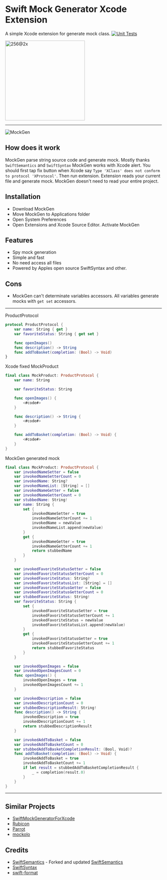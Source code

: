 # Swift Mock Generator Xcode Extension

A simple Xcode extension for generate mock class.
[![Unit Tests](https://github.com/yusufozgul/MockGen/actions/workflows/UnitTest.yml/badge.svg)](https://github.com/yusufozgul/MockGen/actions/workflows/UnitTest.yml)

<img width="256" alt="256@2x" src="https://user-images.githubusercontent.com/26109252/171494436-c8c7cb43-1c4a-40eb-8265-771333d68f06.png">

---


![MockGen](https://user-images.githubusercontent.com/26109252/171489814-f082e317-beef-4acb-8f8b-c66198ea2345.gif)

## How does it work
MockGen parse string source code and generate mock. Mostly thanks `SwiftSemantics` and `SwiftSyntax`
MockGen works with Xcode alert. You should first tap fix button when Xcode say `Type 'XClass' does not conform to protocol 'XProtocol'`. Then run extension. Extension reads your current file and generate mock. 
MockGen doesn't need to read your entire project. 

## Installation
- Download MockGen
- Move MockGen to Applications folder
- Open System Preferences
- Open Extensions and Xcode Source Editor. Activate MockGen

## Features
- Spy mock generation
- Simple and fast
- No need access all files
- Powered by Apples open source SwiftSyntax and other.

## Cons
- MockGen can't determinate variables accessors. All variables generate mocks with `get set` accessors.

---
ProductProtocol
```Swift
protocol ProductProtocol {
    var name: String { get }
    var favoriteStatus: String { get set }

    func openImages()
    func description() -> String
    func addToBasket(completion: (Bool) -> Void)
}
```

Xcode fixed MockProduct
```Swift
final class MockProduct: ProductProtocol {
    var name: String

    var favoriteStatus: String

    func openImages() {
        <#code#>
    }

    func description() -> String {
        <#code#>
    }

    func addToBasket(completion: (Bool) -> Void) {
        <#code#>
    }
}
```

MockGen generated mock
```Swift
final class MockProduct: ProductProtocol {
    var invokedNameSetter = false
    var invokedNameSetterCount = 0
    var invokedName: String?
    var invokedNameList: [String] = []
    var invokedNameGetter = false
    var invokedNameGetterCount = 0
    var stubbedName: String!
    var name: String {
        set {
            invokedNameSetter = true
            invokedNameSetterCount += 1
            invokedName = newValue
            invokedNameList.append(newValue)
        }
        get {
            invokedNameGetter = true
            invokedNameGetterCount += 1
            return stubbedName
        }
    }

    var invokedFavoriteStatusSetter = false
    var invokedFavoriteStatusSetterCount = 0
    var invokedFavoriteStatus: String?
    var invokedFavoriteStatusList: [String] = []
    var invokedFavoriteStatusGetter = false
    var invokedFavoriteStatusGetterCount = 0
    var stubbedFavoriteStatus: String!
    var favoriteStatus: String {
        set {
            invokedFavoriteStatusSetter = true
            invokedFavoriteStatusSetterCount += 1
            invokedFavoriteStatus = newValue
            invokedFavoriteStatusList.append(newValue)
        }
        get {
            invokedFavoriteStatusGetter = true
            invokedFavoriteStatusGetterCount += 1
            return stubbedFavoriteStatus
        }
    }

    var invokedOpenImages = false
    var invokedOpenImagesCount = 0
    func openImages() {
        invokedOpenImages = true
        invokedOpenImagesCount += 1
    }

    var invokedDescription = false
    var invokedDescriptionCount = 0
    var stubbedDescriptionResult: String!
    func description() -> String {
        invokedDescription = true
        invokedDescriptionCount += 1
        return stubbedDescriptionResult
    }

    var invokedAddToBasket = false
    var invokedAddToBasketCount = 0
    var stubbedAddToBasketCompletionResult: (Bool, Void)?
    func addToBasket(completion: (Bool) -> Void) {
        invokedAddToBasket = true
        invokedAddToBasketCount += 1
        if let result = stubbedAddToBasketCompletionResult {
            _ = completion(result.0)
        }
    }
}
```
---

## Similar Projects
- [SwiftMockGeneratorForXcode](https://github.com/seanhenry/SwiftMockGeneratorForXcode)
- [Rubicon](https://github.com/raptorxcz/Rubicon)
- [Parrot](https://github.com/Bayer-Group/Parrot)
- [mockolo](https://github.com/uber/mockolo)


## Credits
- [SwiftSemantics](https://github.com/SwiftDocOrg/SwiftSemantics) - Forked and updated [SwiftSemantics](https://github.com/yusufozgul/SwiftSemantics)
- [SwiftSyntax](https://github.com/apple/swift-syntax)
- [swift-format](https://github.com/apple/swift-format)
